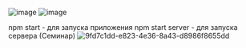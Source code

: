 ![image](https://github.com/user-attachments/assets/c2184fdd-161d-484c-a071-6114bcb667af)
![image](https://github.com/user-attachments/assets/ab2e6140-a7b1-4a79-a147-fb87415c0523)

npm start - для запуска приложения
npm start server - для запуска сервера (Семинар)
![9fd7c1dd-e823-4e36-8a43-d8986f8655dd](https://github.com/user-attachments/assets/d1414202-ffd6-407d-b116-00827d2decac)
